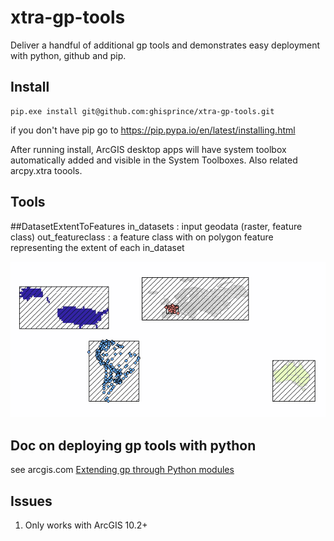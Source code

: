 # xtra-gp-tools
Deliver a handful of additional gp tools and demonstrates easy 
deployment with python, github and pip.


Install
-------

```
pip.exe install git@github.com:ghisprince/xtra-gp-tools.git
```

if you don't have pip go to https://pip.pypa.io/en/latest/installing.html


After running install, ArcGIS desktop apps will have system toolbox automatically added and visible in the System Toolboxes.  Also related arcpy.xtra toools.


Tools
-----

##DatasetExtentToFeatures
in_datasets : input geodata (raster, feature class)
out_featureclass : a feature class with on polygon feature representing the extent of each in_dataset

![alt text][logo]

[logo]: https://github.com/ghisprince/xtra-gp-tools/raw/master/src/esri/help/gp/DatasetExtentToFeatures.png "Inputs in various color, output as hashed polys"


Doc on deploying gp tools with python
-------------------------------------
see arcgis.com [Extending gp through Python modules](http://desktop.arcgis.com/en/desktop/latest/analyze/python/extending-geoprocessing-through-python-modules.htm)

Issues
------
1. Only works with ArcGIS 10.2+ 

